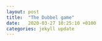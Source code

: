 ```yaml
---
layout: post
title:  "The Dubbel game"
date:   2020-03-27 10:25:10 +0100
categories: jekyll update
---
```

<script type="text/javascript" src="http://cdn.mathjax.org/mathjax/latest/MathJax.js?config=TeX-AMS-MML_HTMLorMML"></script>
<script>
I want to discuss the mathematics behind the funny game *dubbel*.
$$a^2 +b^2 = c^2$$
